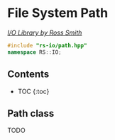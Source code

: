 # File System Path

_[I/O Library by Ross Smith](index.html)_

```c++
#include "rs-io/path.hpp"
namespace RS::IO;
```

## Contents

* TOC
{:toc}

## Path class

TODO
